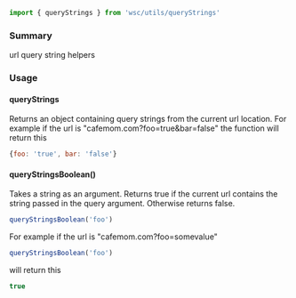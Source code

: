  ```javascript static
import { queryStrings } from 'wsc/utils/queryStrings'
```

 ### Summary

url query string helpers

### Usage

#### queryStrings
Returns an object containing query strings from the current url location. For example if the url is "cafemom.com?foo=true&bar=false" the function will return this
```javascript static
{foo: 'true', bar: 'false'}
```

#### queryStringsBoolean()
Takes a string as an argument. 
Returns true if the current url contains the string passed in the query argument. Otherwise returns false. 
```javascript static
queryStringsBoolean('foo')
```
For example if the url is "cafemom.com?foo=somevalue"
```javascript static
queryStringsBoolean('foo')
```
will return this
```javascript static
true
```
